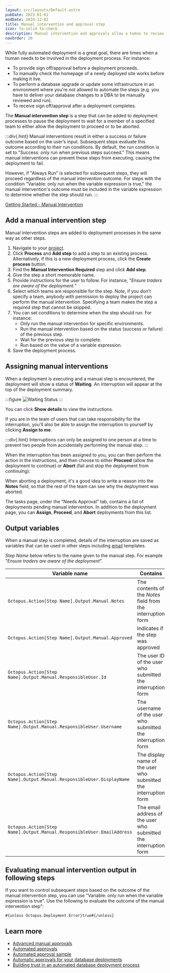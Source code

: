 ```yaml
---
layout: src/layouts/Default.astro
pubDate: 2023-01-01
modDate: 2024-12-02
title: Manual intervention and approval step
icon: fa-solid fa-check
description: Manual intervention and approvals allow a human to review, approve, or sign off on deployments.
navOrder: 20
---
```


While fully automated deployment is a great goal, there are times when a human needs to be involved in the deployment process. For instance:

- To provide sign off/approval before a deployment proceeds.
- To manually check the homepage of a newly deployed site works before making it live.
- To perform a database upgrade or update some infrastructure in an environment where you're not allowed to automate the steps (e.g. you have to deliver your database changes to a DBA to be manually reviewed and run).
- To receive sign off/approval after a deployment completes.

The **Manual intervention step** is a step that can be added to deployment processes to pause the deployment to wait for a member of a specified team to either allow the deployment to proceed or to be aborted.

:::div{.hint}
Manual interventions result in either a success or failure outcome based on the user’s input. Subsequent steps evaluate this outcome according to their run conditions. By default, the run condition is set to "Success: only run when previous steps succeed." This means manual interventions can prevent these steps from executing, causing the deployment to fail.

However, if "Always Run" is selected for subsequent steps, they will proceed regardless of the manual intervention outcome. For steps with the condition "Variable: only run when the variable expression is true," the manual intervention's outcome must be included in the variable expression to determine whether the step should run.
:::

[Getting Started - Manual Intervention](https://www.youtube.com/watch?v=ePQjCClGfZQ)

## Add a manual intervention step

Manual intervention steps are added to deployment processes in the same way as other steps.

1. Navigate to your [project](/docs/projects).
2. Click **Process** and **Add step** to add a step to an existing process. Alternatively, if this is a new deployment process, click the **Create process** button.
3. Find the **Manual Intervention Required** step and click **Add step**.
4. Give the step a short memorable name.
5. Provide instructions for the user to follow. For instance, "*Ensure traders are aware of the deployment.*"
6. Select which teams are responsible for the step. Note, if you don't specify a team, anybody with permission to deploy the project can perform the manual intervention. Specifying a team makes the step a required step that cannot be skipped.
7. You can set conditions to determine when the step should run. For instance:
   - Only run the manual intervention for specific environments.
   - Run the manual intervention based on the status (success or failure) of the previous step.
   - Wait for the previous step to complete.
   - Run based on the value of a variable expression.
8.  Save the deployment process.

## Assigning manual interventions

When a deployment is executing and a manual step is encountered, the deployment will show a status of **Waiting**. An interruption will appear at the top of the deployment summary.

:::figure
![Waiting Status](/docs/projects/built-in-step-templates/images/waiting-status.png)
:::

You can click **Show details** to view the instructions.

If you are in the team of users that can take responsibility for the interruption, you'll also be able to assign the interruption to yourself by clicking **Assign to me**. 

:::div{.hint}
Interruptions can only be assigned to one person at a time to prevent two people from accidentally performing the manual step.
:::

When the interruption has been assigned to you, you can then perform the action in the instructions, and then choose to either **Proceed** (allow the deployment to continue) or **Abort** (fail and stop the deployment from continuing):

When aborting a deployment, it's a good idea to write a reason into the **Notes** field, so that the rest of the team can see why the deployment was aborted.

The tasks page, under the "Needs Approval" tab, contains a list of deployments pending manual intervention. In addition to the deployment page, you can **Assign**, **Proceed**, and **Abort** deployments from this list.

## Output variables

When a manual step is completed, details of the interruption are saved as variables that can be used in other steps including [email](/docs/projects/built-in-step-templates/email-notifications) templates.

*Step Name* below refers to the name given to the manual step. For example "*Ensure traders are aware of the deployment*".

| Variable name | Contains | Example value |
| --- | --- | --- |
| `Octopus.Action[Step Name].Output.Manual.Notes` | The contents of the *Notes* field from the interruption form | *Checked with Rick, got the all-clear; Michelle is out at a meeting.* |
| `Octopus.Action[Step Name].Output.Manual.Approved` | Indicates if the step was approved | *True*
| `Octopus.Action[Step Name].Output.Manual.ResponsibleUser.Id` | The user ID of the user who submitted the interruption form | *users-237* |
| `Octopus.Action[Step Name].Output.Manual.ResponsibleUser.Username` | The username of the user who submitted the interruption form | *j_jones* |
| `Octopus.Action[Step Name].Output.Manual.ResponsibleUser.DisplayName` | The display name of the user who submitted the interruption form | *Jamie Jones* |
| `Octopus.Action[Step Name].Output.Manual.ResponsibleUser.EmailAddress` | The email address of the user who submitted the interruption form | *jamie.jones@example.com* |

## Evaluating manual intervention output in following steps
If you want to control subsequent steps based on the outcome of the manual intervention step, you can use "Variable: only run when the variable expression is true". Use the following to evaluate the outcome of the manual intervention step":

```
#{unless Octopus.Deployment.Error}true#{/unless}
```

## Learn more

- [Advanced manual approvals](/docs/deployments/databases/common-patterns/manual-approvals)
- [Automated approvals](/docs/deployments/databases/common-patterns/automatic-approvals)
- [Automated approval sample](https://samples.octopus.app/app#/Spaces-202/projects/octofx/deployments/process)
- [Automatic approvals for your database deployments](https://octopus.com/blog/autoapprove-database-deployments)
- [Building trust in an automated database deployment process](https://octopus.com/blog/building-trust-in-automated-db-deployments)
